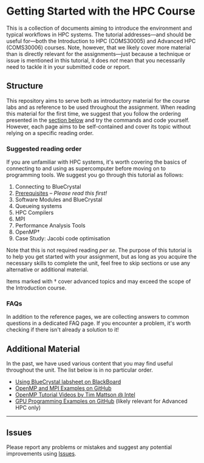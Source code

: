 Getting Started with the HPC Course
===================================


This is a collection of documents aiming to introduce the environment and typical workflows in HPC systems.
The tutorial addresses—and should be useful for—both the Introduction to HPC (COMS30005) and Advanced HPC (COMS30006) courses.
Note, however, that we likely cover more material than is directly relevant for the assignments—just because a technique or issue is mentioned in this tutorial, it does _not_ mean that you necessarily need to tackle it in your submitted code or report.

## Structure

This repository aims to serve both as introductory material for the course labs and as reference to be used throughout the assignment.
When reading this material for the first time, we suggest that you follow the ordering presented in the [section below](#suggested-reading-order) and try the commands and code yourself.
However, each page aims to be self-contained and cover its topic without relying on a specific reading order.

<!-- TODO: Insert links everywhere in this section -->

### Suggested reading order

If you are unfamiliar with HPC systems, it's worth covering the basics of connecting to and using as supercomputer before moving on to programming tools.
We suggest you go through this tutorial as follows:

1. Connecting to BlueCrystal
0. [Prerequisites](0_Prerequisites.md) – _Please read this first!_
2. Software Modules and BlueCrystal
3. Queueing systems
4. HPC Compilers
5. MPI
6. Performance Analysis Tools
7. OpenMP†
8. Case Study: Jacobi code optimisation

<!-- TODO: Advanced HPC–specific pages -->

Note that this is not required reading _per se_.
The purpose of this tutorial is to help you get started with your assignment, but as long as you acquire the necessary skills to complete the unit, feel free to skip sections or use any alternative or additional material.

Items marked with † cover advanced topics and may exceed the scope of the Introduction course.

### FAQs

In addition to the reference pages, we are collecting answers to common questions in a dedicated FAQ page.
If you encounter a problem, it's worth checking if there isn't already a solution to it!

## Additional Material

In the past, we have used various content that you may find useful throughout the unit. The list below is in no particular order.

- [Using BlueCrystal labsheet on BlackBoard](https://www.ole.bris.ac.uk/bbcswebdav/pid-3122083-dt-content-rid-8392438_2/courses/COMS30005_2017/Open%20Access%20for%20CS/labs/intro-handout.pdf)
- [OpenMP and MPI Examples on GitHub](https://github.com/UoB-HPC/hpc-course-examples)
- [OpenMP Tutorial Videos by Tim Mattson @ Intel](https://www.youtube.com/watch?v=nE-xN4Bf8XI&list=PLLX-Q6B8xqZ8n8bwjGdzBJ25X2utwnoEG)
- [GPU Programming Examples on GitHub](https://github.com/UoB-HPC/advanced-hpc-examples) (likely relevant for Advanced HPC only)

<!-- TODO: either move the material from BB here or replace this section with a link toBB -->

----

## Issues

Please report any problems or mistakes and suggest any potential improvements using [Issues](https://github.com/UoB-HPC/hpc-course-getting-started/issues).
